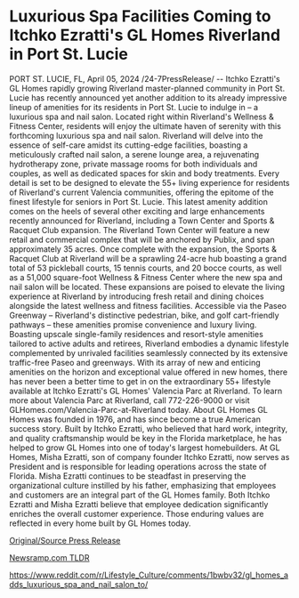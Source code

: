 # Luxurious Spa Facilities Coming to Itchko Ezratti's GL Homes Riverland in Port St. Lucie

PORT ST. LUCIE, FL, April 05, 2024 /24-7PressRelease/ -- Itchko Ezratti's GL Homes rapidly growing Riverland master-planned community in Port St. Lucie has recently announced yet another addition to its already impressive lineup of amenities for its residents in Port St. Lucie to indulge in – a luxurious spa and nail salon.   Located right within Riverland's Wellness & Fitness Center, residents will enjoy the ultimate haven of serenity with this forthcoming luxurious spa and nail salon. Riverland will delve into the essence of self-care amidst its cutting-edge facilities, boasting a meticulously crafted nail salon, a serene lounge area, a rejuvenating hydrotherapy zone, private massage rooms for both individuals and couples, as well as dedicated spaces for skin and body treatments. Every detail is set to be designed to elevate the 55+ living experience for residents of Riverland's current Valencia communities, offering the epitome of the finest lifestyle for seniors in Port St. Lucie.  This latest amenity addition comes on the heels of several other exciting and large enhancements recently announced for Riverland, including a Town Center and Sports & Racquet Club expansion. The Riverland Town Center will feature a new retail and commercial complex that will be anchored by Publix, and span approximately 35 acres. Once complete with the expansion, the Sports & Racquet Club at Riverland will be a sprawling 24-acre hub boasting a grand total of 53 pickleball courts, 15 tennis courts, and 20 bocce courts, as well as a 51,000 square-foot Wellness & Fitness Center where the new spa and nail salon will be located.  These expansions are poised to elevate the living experience at Riverland by introducing fresh retail and dining choices alongside the latest wellness and fitness facilities. Accessible via the Paseo Greenway – Riverland's distinctive pedestrian, bike, and golf cart-friendly pathways – these amenities promise convenience and luxury living. Boasting upscale single-family residences and resort-style amenities tailored to active adults and retirees, Riverland embodies a dynamic lifestyle complemented by unrivaled facilities seamlessly connected by its extensive traffic-free Paseo and greenways.   With its array of new and enticing amenities on the horizon and exceptional value offered in new homes, there has never been a better time to get in on the extraordinary 55+ lifestyle available at Itchko Ezratti's GL Homes' Valencia Parc at Riverland. To learn more about Valencia Parc at Riverland, call 772-226-9000 or visit GLHomes.com/Valencia-Parc-at-Riverland today.  About GL Homes  GL Homes was founded in 1976, and has since become a true American success story. Built by Itchko Ezratti, who believed that hard work, integrity, and quality craftsmanship would be key in the Florida marketplace, he has helped to grow GL Homes into one of today's largest homebuilders. At GL Homes, Misha Ezratti, son of company founder Itchko Ezratti, now serves as President and is responsible for leading operations across the state of Florida.   Misha Ezratti continues to be steadfast in preserving the organizational culture instilled by his father, emphasizing that employees and customers are an integral part of the GL Homes family. Both Itchko Ezratti and Misha Ezratti believe that employee dedication significantly enriches the overall customer experience. Those enduring values are reflected in every home built by GL Homes today. 

[Original/Source Press Release](https://www.24-7pressrelease.com/press-release/509830/luxurious-spa-facilities-coming-to-itchko-ezrattis-gl-homes-riverland-in-port-st-lucie)
                    

[Newsramp.com TLDR](None) 

https://www.reddit.com/r/Lifestyle_Culture/comments/1bwbv32/gl_homes_adds_luxurious_spa_and_nail_salon_to/